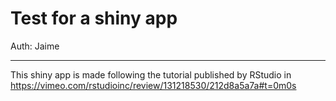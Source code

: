 # Test for a shiny app

Auth: Jaime

---

This shiny app is made following the tutorial published by RStudio in https://vimeo.com/rstudioinc/review/131218530/212d8a5a7a#t=0m0s
